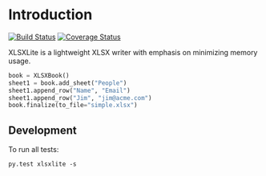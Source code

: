 # Introduction

[![Build Status](https://travis-ci.org/nyaruka/xlsxlite.svg?branch=master)](https://travis-ci.org/nyaruka/xlsxlite)
[![Coverage Status](https://coveralls.io/repos/github/nyaruka/xlsxlite/badge.svg?branch=master)](https://coveralls.io/github/nyaruka/xlsxlite?branch=master)

XLSXLite is a lightweight XLSX writer with emphasis on minimizing memory usage.

```python
book = XLSXBook()
sheet1 = book.add_sheet("People")
sheet1.append_row("Name", "Email")
sheet1.append_row("Jim", "jim@acme.com")
book.finalize(to_file="simple.xlsx")
```

## Development

To run all tests:

```
py.test xlsxlite -s
```
